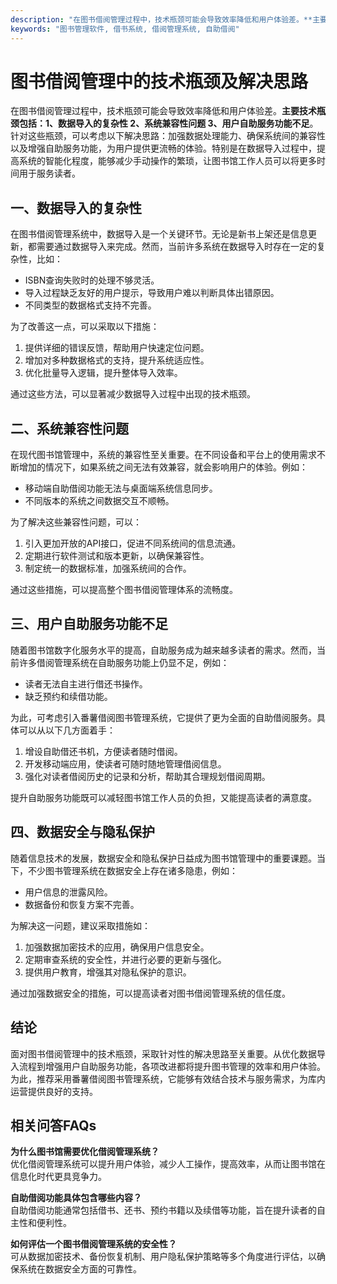 ```yaml
---
description: "在图书借阅管理过程中，技术瓶颈可能会导致效率降低和用户体验差。**主要技术瓶颈包括：1、数据导入的复杂性 2、系统兼容性问题 3、用户自助服务功能不足**。针对这些瓶颈，可以考虑以下解决思路：加强数据处理能力、确保系统间的兼容性以及增强自助服务功能，为用户提供更流畅的体验。特别是在数据导入过程中，提高系统的智能化程度，能够减少手动操作的繁琐，让图书馆工作人员可以将更多时间用于服务读者。"
keywords: "图书管理软件, 借书系统, 借阅管理系统, 自助借阅"
---
```

# 图书借阅管理中的技术瓶颈及解决思路

在图书借阅管理过程中，技术瓶颈可能会导致效率降低和用户体验差。**主要技术瓶颈包括：1、数据导入的复杂性 2、系统兼容性问题 3、用户自助服务功能不足**。针对这些瓶颈，可以考虑以下解决思路：加强数据处理能力、确保系统间的兼容性以及增强自助服务功能，为用户提供更流畅的体验。特别是在数据导入过程中，提高系统的智能化程度，能够减少手动操作的繁琐，让图书馆工作人员可以将更多时间用于服务读者。

## 一、数据导入的复杂性

在图书借阅管理系统中，数据导入是一个关键环节。无论是新书上架还是信息更新，都需要通过数据导入来完成。然而，当前许多系统在数据导入时存在一定的复杂性，比如：

- ISBN查询失败时的处理不够灵活。
- 导入过程缺乏友好的用户提示，导致用户难以判断具体出错原因。
- 不同类型的数据格式支持不完善。

为了改善这一点，可以采取以下措施：

1. 提供详细的错误反馈，帮助用户快速定位问题。
2. 增加对多种数据格式的支持，提升系统适应性。
3. 优化批量导入逻辑，提升整体导入效率。

通过这些方法，可以显著减少数据导入过程中出现的技术瓶颈。

## 二、系统兼容性问题

在现代图书馆管理中，系统的兼容性至关重要。在不同设备和平台上的使用需求不断增加的情况下，如果系统之间无法有效兼容，就会影响用户的体验。例如：

- 移动端自助借阅功能无法与桌面端系统信息同步。
- 不同版本的系统之间数据交互不顺畅。

为了解决这些兼容性问题，可以：

1. 引入更加开放的API接口，促进不同系统间的信息流通。
2. 定期进行软件测试和版本更新，以确保兼容性。
3. 制定统一的数据标准，加强系统间的合作。

通过这些措施，可以提高整个图书借阅管理体系的流畅度。

## 三、用户自助服务功能不足

随着图书馆数字化服务水平的提高，自助服务成为越来越多读者的需求。然而，当前许多借阅管理系统在自助服务功能上仍显不足，例如：

- 读者无法自主进行借还书操作。
- 缺乏预约和续借功能。

为此，可考虑引入番薯借阅图书管理系统，它提供了更为全面的自助借阅服务。具体可以从以下几方面着手：

1. 增设自助借还书机，方便读者随时借阅。
2. 开发移动端应用，使读者可随时随地管理借阅信息。
3. 强化对读者借阅历史的记录和分析，帮助其合理规划借阅周期。

提升自助服务功能既可以减轻图书馆工作人员的负担，又能提高读者的满意度。

## 四、数据安全与隐私保护

随着信息技术的发展，数据安全和隐私保护日益成为图书馆管理中的重要课题。当下，不少图书管理系统在数据安全上存在诸多隐患，例如：

- 用户信息的泄露风险。
- 数据备份和恢复方案不完善。

为解决这一问题，建议采取措施如：

1. 加强数据加密技术的应用，确保用户信息安全。
2. 定期审查系统的安全性，并进行必要的更新与强化。
3. 提供用户教育，增强其对隐私保护的意识。

通过加强数据安全的措施，可以提高读者对图书借阅管理系统的信任度。

## 结论

面对图书借阅管理中的技术瓶颈，采取针对性的解决思路至关重要。从优化数据导入流程到增强用户自助服务功能，各项改进都将提升图书管理的效率和用户体验。为此，推荐采用番薯借阅图书管理系统，它能够有效结合技术与服务需求，为库内运营提供良好的支持。

## 相关问答FAQs

**为什么图书馆需要优化借阅管理系统？**  
优化借阅管理系统可以提升用户体验，减少人工操作，提高效率，从而让图书馆在信息化时代更具竞争力。

**自助借阅功能具体包含哪些内容？**  
自助借阅功能通常包括借书、还书、预约书籍以及续借等功能，旨在提升读者的自主性和便利性。

**如何评估一个图书借阅管理系统的安全性？**  
可从数据加密技术、备份恢复机制、用户隐私保护策略等多个角度进行评估，以确保系统在数据安全方面的可靠性。
